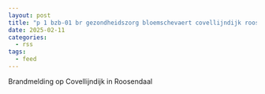 ```yaml
---
layout: post
title: "p 1 bzb-01 br gezondheidszorg bloemschevaert covellijndijk roosendaal 201033"
date: 2025-02-11
categories: 
  - rss
tags: 
  - feed
---
```


Brandmelding op Covellijndijk in Roosendaal
